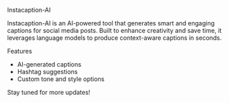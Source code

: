 Instacaption-AI

Instacaption-AI is an AI-powered tool that generates smart and engaging captions for social media posts. Built to enhance creativity and save time, it leverages language models to produce context-aware captions in seconds.

Features
- AI-generated captions
- Hashtag suggestions
- Custom tone and style options

Stay tuned for more updates!
